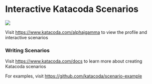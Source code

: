 # Interactive Katacoda Scenarios

[![](http://shields.katacoda.com/katacoda/alphajgamma/count.svg)](https://www.katacoda.com/alphajgamma "Get your profile on Katacoda.com")

Visit https://www.katacoda.com/alphajgamma to view the profile and interactive scenarios

### Writing Scenarios
Visit https://www.katacoda.com/docs to learn more about creating Katacoda scenarios

For examples, visit https://github.com/katacoda/scenario-example
